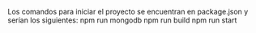 Los comandos para iniciar el proyecto se encuentran en package.json y serían los siguientes:
npm run mongodb
npm run build
npm run start